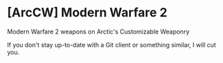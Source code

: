 # [ArcCW] Modern Warfare 2
Modern Warfare 2 weapons on Arctic's Customizable Weaponry

If you don't stay up-to-date with a Git client or something similar, I will cut you.
